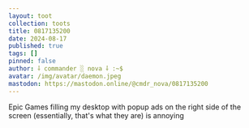 ```yaml
---
layout: toot
collection: toots
title: 0817135200
date: 2024-08-17
published: true
tags: []
pinned: false
author: ⸸ commander ░ nova ⸸ :~$
avatar: /img/avatar/daemon.jpeg
mastodon: https://mastodon.online/@cmdr_nova/0817135200
---
```


Epic Games filling my desktop with popup ads on the right side of the screen (essentially, that's what they are) is annoying
